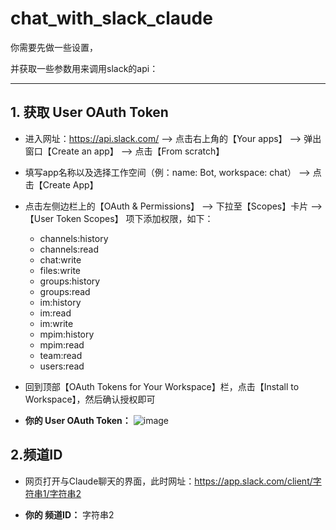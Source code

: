 # chat_with_slack_claude

你需要先做一些设置，

并获取一些参数用来调用slack的api：

---

## 1. 获取 User OAuth Token

- 进入网址：https://api.slack.com/ --> 点击右上角的【Your apps】 --> 弹出窗口【Create an app】 --> 点击【From scratch】

- 填写app名称以及选择工作空间（例：name: Bot, workspace: chat） --> 点击【Create App】

- 点击左侧边栏上的【OAuth & Permissions】 --> 下拉至【Scopes】卡片 --> 【User Token Scopes】 项下添加权限，如下：

  - channels:history
  - channels:read
  - chat:write
  - files:write
  - groups:history
  - groups:read
  - im:history
  - im:read
  - im:write
  - mpim:history
  - mpim:read
  - team:read
  - users:read

- 回到顶部【OAuth Tokens for Your Workspace】栏，点击【Install to Workspace】，然后确认授权即可

- **你的 User OAuth Token：** ![image](https://user-images.githubusercontent.com/32289652/236884379-b06af9c5-913e-4386-8454-286d60c34c57.png)

## 2.频道ID

- 网页打开与Claude聊天的界面，此时网址：https://app.slack.com/client/字符串1/字符串2

- **你的 频道ID：** 字符串2

